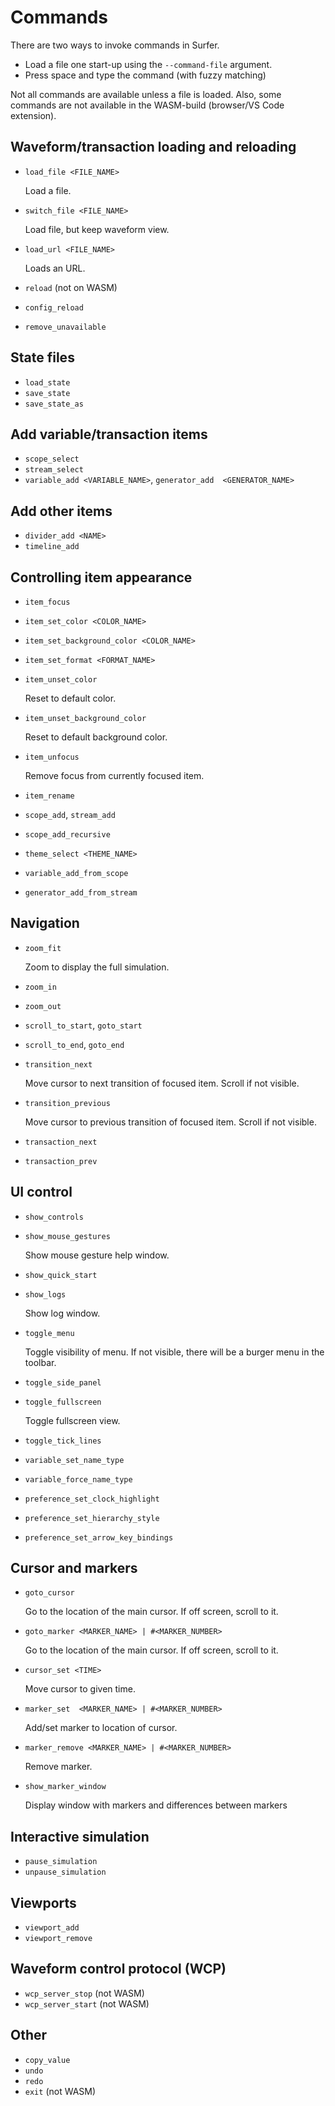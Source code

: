 # Commands

There are two ways to invoke commands in Surfer.

* Load a file one start-up using the ``--command-file`` argument.
* Press space and type the command (with fuzzy matching)

Not all commands are available unless a file is loaded. Also, some commands are not available in the WASM-build (browser/VS Code extension).

## Waveform/transaction loading and reloading

* ``load_file <FILE_NAME>``

    Load a file.
* ``switch_file <FILE_NAME>``

    Load file, but keep waveform view.
* ``load_url <FILE_NAME>``

    Loads an URL.
* ``reload`` (not on WASM)
* ``config_reload``
* ``remove_unavailable``

## State files

* ``load_state``
* ``save_state``
* ``save_state_as``

## Add variable/transaction items

* ``scope_select``
* ``stream_select``
* ``variable_add <VARIABLE_NAME>``, ``generator_add  <GENERATOR_NAME>``

## Add other items

* ``divider_add <NAME>``
* ``timeline_add``

## Controlling item appearance

* ``item_focus``
* ``item_set_color <COLOR_NAME>``
* ``item_set_background_color <COLOR_NAME>``
* ``item_set_format <FORMAT_NAME>``
* ``item_unset_color``

  Reset to default color.

* ``item_unset_background_color``

  Reset to default background color.

* ``item_unfocus``

  Remove focus from currently focused item.

* ``item_rename``
* ``scope_add``, ``stream_add``
* ``scope_add_recursive``
* ``theme_select <THEME_NAME>``
* ``variable_add_from_scope``
* ``generator_add_from_stream``

## Navigation

* ``zoom_fit``

  Zoom to display the full simulation.

* ``zoom_in``
* ``zoom_out``
* ``scroll_to_start``,  ``goto_start``
* ``scroll_to_end``, ``goto_end``
* ``transition_next``

  Move cursor to next transition of focused item. Scroll if not visible.

* ``transition_previous``

  Move cursor to previous transition of focused item. Scroll if not visible.

* ``transaction_next``
* ``transaction_prev``

## UI control

* ``show_controls``
* ``show_mouse_gestures``

  Show mouse gesture help window.

* ``show_quick_start``
* ``show_logs``

  Show log window.

* ``toggle_menu``

  Toggle visibility of menu. If not visible, there will be a burger menu in the toolbar.

* ``toggle_side_panel``

* ``toggle_fullscreen``

  Toggle fullscreen view.

* ``toggle_tick_lines``
* ``variable_set_name_type``
* ``variable_force_name_type``
* ``preference_set_clock_highlight``
* ``preference_set_hierarchy_style``
* ``preference_set_arrow_key_bindings``

## Cursor and markers

* ``goto_cursor``

  Go to the location of the main cursor. If off screen, scroll to it.

* ``goto_marker <MARKER_NAME> | #<MARKER_NUMBER>``

  Go to the location of the main cursor. If off screen, scroll to it.

* ``cursor_set <TIME>``

  Move cursor to given time.

* ``marker_set  <MARKER_NAME> | #<MARKER_NUMBER>``

  Add/set marker to location of cursor.

* ``marker_remove <MARKER_NAME> | #<MARKER_NUMBER>``

  Remove marker.

* ``show_marker_window``

  Display window with markers and differences between markers

## Interactive simulation

* ``pause_simulation``
* ``unpause_simulation``

## Viewports

* ``viewport_add``
* ``viewport_remove``

## Waveform control protocol (WCP)

* ``wcp_server_stop`` (not WASM)
* ``wcp_server_start`` (not WASM)

## Other

* ``copy_value``
* ``undo``
* ``redo``
* ``exit`` (not WASM)
